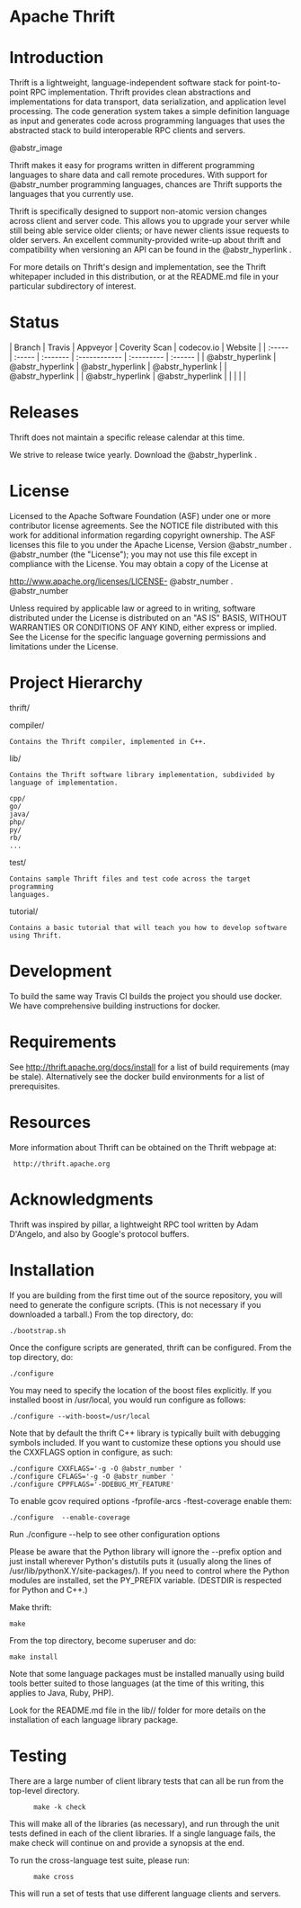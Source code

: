# Apache Thrift

# Introduction

Thrift is a lightweight, language-independent software stack for point-to-point RPC implementation. Thrift provides clean abstractions and implementations for data transport, data serialization, and application level processing. The code generation system takes a simple definition language as input and generates code across programming languages that uses the abstracted stack to build interoperable RPC clients and servers.

@abstr_image 

Thrift makes it easy for programs written in different programming languages to share data and call remote procedures. With support for @abstr_number programming languages, chances are Thrift supports the languages that you currently use.

Thrift is specifically designed to support non-atomic version changes across client and server code. This allows you to upgrade your server while still being able service older clients; or have newer clients issue requests to older servers. An excellent community-provided write-up about thrift and compatibility when versioning an API can be found in the @abstr_hyperlink .

For more details on Thrift's design and implementation, see the Thrift whitepaper included in this distribution, or at the README.md file in your particular subdirectory of interest.

# Status

| Branch | Travis | Appveyor | Coverity Scan | codecov.io | Website | | :----- | :----- | :------- | :------------ | :--------- | :------ | | @abstr_hyperlink | @abstr_hyperlink | @abstr_hyperlink | @abstr_hyperlink | | @abstr_hyperlink | | @abstr_hyperlink | @abstr_hyperlink | | | | |

# Releases

Thrift does not maintain a specific release calendar at this time. 

We strive to release twice yearly. Download the @abstr_hyperlink .

# License

Licensed to the Apache Software Foundation (ASF) under one or more contributor license agreements. See the NOTICE file distributed with this work for additional information regarding copyright ownership. The ASF licenses this file to you under the Apache License, Version @abstr_number . @abstr_number (the "License"); you may not use this file except in compliance with the License. You may obtain a copy of the License at

http://www.apache.org/licenses/LICENSE- @abstr_number . @abstr_number 

Unless required by applicable law or agreed to in writing, software distributed under the License is distributed on an "AS IS" BASIS, WITHOUT WARRANTIES OR CONDITIONS OF ANY KIND, either express or implied. See the License for the specific language governing permissions and limitations under the License.

# Project Hierarchy

thrift/

compiler/
    
    
    Contains the Thrift compiler, implemented in C++.
    

lib/
    
    
    Contains the Thrift software library implementation, subdivided by
    language of implementation.
    
    cpp/
    go/
    java/
    php/
    py/
    rb/
    ...
    

test/
    
    
    Contains sample Thrift files and test code across the target programming
    languages.
    

tutorial/
    
    
    Contains a basic tutorial that will teach you how to develop software
    using Thrift.
    

# Development

To build the same way Travis CI builds the project you should use docker. We have comprehensive building instructions for docker.

# Requirements

See http://thrift.apache.org/docs/install for a list of build requirements (may be stale). Alternatively see the docker build environments for a list of prerequisites.

# Resources

More information about Thrift can be obtained on the Thrift webpage at:
    
    
     http://thrift.apache.org
    

# Acknowledgments

Thrift was inspired by pillar, a lightweight RPC tool written by Adam D'Angelo, and also by Google's protocol buffers.

# Installation

If you are building from the first time out of the source repository, you will need to generate the configure scripts. (This is not necessary if you downloaded a tarball.) From the top directory, do:
    
    
    ./bootstrap.sh
    

Once the configure scripts are generated, thrift can be configured. From the top directory, do:
    
    
    ./configure
    

You may need to specify the location of the boost files explicitly. If you installed boost in /usr/local, you would run configure as follows:
    
    
    ./configure --with-boost=/usr/local
    

Note that by default the thrift C++ library is typically built with debugging symbols included. If you want to customize these options you should use the CXXFLAGS option in configure, as such:
    
    
    ./configure CXXFLAGS='-g -O @abstr_number '
    ./configure CFLAGS='-g -O @abstr_number '
    ./configure CPPFLAGS='-DDEBUG_MY_FEATURE'
    

To enable gcov required options -fprofile-arcs -ftest-coverage enable them:
    
    
    ./configure  --enable-coverage
    

Run ./configure --help to see other configuration options

Please be aware that the Python library will ignore the --prefix option and just install wherever Python's distutils puts it (usually along the lines of /usr/lib/pythonX.Y/site-packages/). If you need to control where the Python modules are installed, set the PY_PREFIX variable. (DESTDIR is respected for Python and C++.)

Make thrift:
    
    
    make
    

From the top directory, become superuser and do:
    
    
    make install
    

Note that some language packages must be installed manually using build tools better suited to those languages (at the time of this writing, this applies to Java, Ruby, PHP).

Look for the README.md file in the lib// folder for more details on the installation of each language library package.

# Testing

There are a large number of client library tests that can all be run from the top-level directory.
    
    
          make -k check
    

This will make all of the libraries (as necessary), and run through the unit tests defined in each of the client libraries. If a single language fails, the make check will continue on and provide a synopsis at the end.

To run the cross-language test suite, please run:
    
    
          make cross
    

This will run a set of tests that use different language clients and servers.
